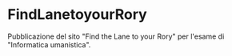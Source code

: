 # FindLanetoyourRory

Pubblicazione del sito "Find the Lane to your Rory" per l'esame di "Informatica umanistica".
